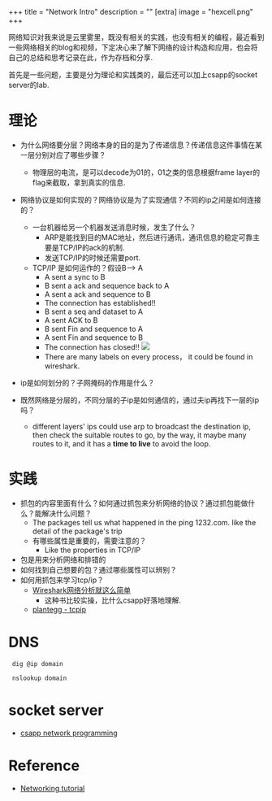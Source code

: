 +++
title = "Network Intro"
description = ""
[extra]
image = "hexcell.png"
+++

网络知识对我来说是云里雾里，既没有相关的实践，也没有相关的编程，最近看到一些网络相关的blog和视频，下定决心来了解下网络的设计构造和应用，也会将自己的总结和思考记录在此，作为存档和分享.

首先是一些问题，主要是分为理论和实践类的，最后还可以加上csapp的socket server的lab.

# 理论
- 为什么网络要分层？网络本身的目的是为了传递信息？传递信息这件事情在某一层分别对应了哪些步骤？
  - 物理层的电流，是可以decode为01的，01之类的信息根据frame layer的flag来截取，拿到真实的信息.
- 网络协议是如何实现的？网络协议是为了实现通信？不同的ip之间是如何连接的？
  - 一台机器给另一个机器发送消息时候，发生了什么？
    - ARP是能找到目的MAC地址，然后进行通讯，通讯信息的稳定可靠主要是TCP/IP的ack的机制.
    - 发送TCP/IP的时候还需要port.
  - TCP/IP 是如何运作的？假设B--> A
    - A sent a sync to B
    - B sent a ack and sequence back to A
    - A sent a ack and sequence to B
    - The connection has established!!
    - B sent a seq and dataset to A
    - A sent ACK to B
    - B sent Fin and sequence to A
    - A sent Fin and sequence to B
    - The connection has closed!!
    ![](https://i.imgur.com/fGX0bY2.png)
    - There are many labels on every process， it could be found in wireshark.

- ip是如何划分的？子网掩码的作用是什么？
- 既然网络是分层的，不同分层的子ip是如何通信的，通过夫ip再找下一层的ip吗？
  - different layers' ips could use arp to broadcast the destination ip, then check the suitable routes to go, by the way, it maybe many routes to it, and it has a **time to live** to avoid the loop.
  
# 实践
- 抓包的内容里面有什么？如何通过抓包来分析网络的协议？通过抓包能做什么？能解决什么问题？
  - The packages tell us what happened in the ping 1232.com. like the detail of the package's trip
  - 有哪些属性是重要的，需要注意的？
    - Like the properties in TCP/IP
- 包是用来分析网络和排错的
- 如何找到自己想要的包？通过哪些属性可以辨别？
- 如何用抓包来学习tcp/ip？
  - [Wireshark网络分析就这么简单](https://book.douban.com/subject/26268767/)
    - 这种书比较实操，比什么csapp好落地理解.
  - [plantegg - tcpip](https://plantegg.github.io/2017/06/02/%E5%B0%B1%E6%98%AF%E8%A6%81%E4%BD%A0%E6%87%82TCP--%E8%BF%9E%E6%8E%A5%E5%92%8C%E6%8F%A1%E6%89%8B/)


# DNS

``` dig @ip domain```

``` nslookup domain```


# socket server
- [csapp network programming](https://www.youtube.com/watch?v=OynSMXfNtiM&list=PL22J-I2Pi-Gf0s1CGDVtt4vuvlyjLxfem&index=21)

# Reference
- [Networking tutorial](https://www.youtube.com/playlist?list=PLowKtXNTBypH19whXTVoG3oKSuOcw_XeW)